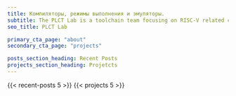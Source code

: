 ```yaml
---
title: Компиляторы, режимы выполнения и эмуляторы.
subtitle: The PLCT Lab is a toolchain team focusing on RISC-V related compilers, emulators, and language virtual machines. It is part of Intelligence Software Research Center (ISRC), which is part of Institute of Software, Chinese Academy of Sciences (ISCAS).
seo_title: PLCT Lab

primary_cta_page: "about"
secondary_cta_page: "projects"

posts_section_heading: Recent Posts
projects_section_heading: Projetcts
---
```


{{< recent-posts 5 >}}
{{< projects 5 >}}
